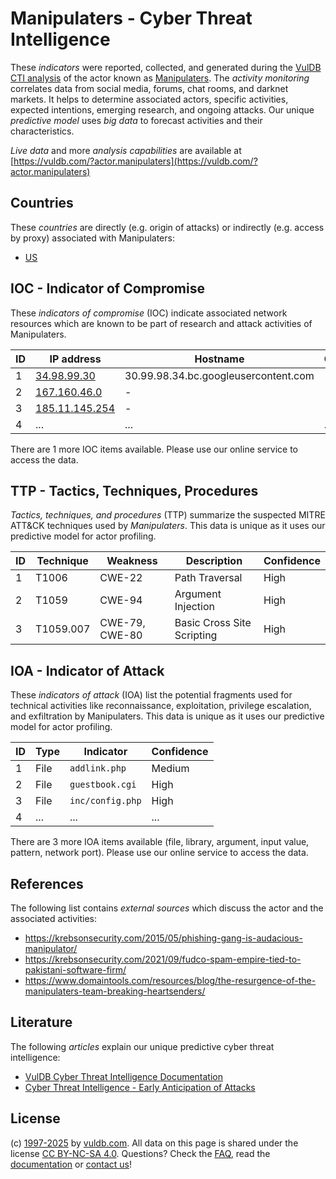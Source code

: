 # Manipulaters - Cyber Threat Intelligence

These _indicators_ were reported, collected, and generated during the [VulDB CTI analysis](https://vuldb.com/?kb.cti) of the actor known as [Manipulaters](https://vuldb.com/?actor.manipulaters). The _activity monitoring_ correlates data from social media, forums, chat rooms, and darknet markets. It helps to determine associated actors, specific activities, expected intentions, emerging research, and ongoing attacks. Our unique _predictive model_ uses _big data_ to forecast activities and their characteristics.

_Live data_ and more _analysis capabilities_ are available at [https://vuldb.com/?actor.manipulaters](https://vuldb.com/?actor.manipulaters)

## Countries

These _countries_ are directly (e.g. origin of attacks) or indirectly (e.g. access by proxy) associated with Manipulaters:

* [US](https://vuldb.com/?country.us)

## IOC - Indicator of Compromise

These _indicators of compromise_ (IOC) indicate associated network resources which are known to be part of research and attack activities of Manipulaters.

ID | IP address | Hostname | Campaign | Confidence
-- | ---------- | -------- | -------- | ----------
1 | [34.98.99.30](https://vuldb.com/?ip.34.98.99.30) | 30.99.98.34.bc.googleusercontent.com | - | Medium
2 | [167.160.46.0](https://vuldb.com/?ip.167.160.46.0) | - | - | High
3 | [185.11.145.254](https://vuldb.com/?ip.185.11.145.254) | - | - | High
4 | ... | ... | ... | ...

There are 1 more IOC items available. Please use our online service to access the data.

## TTP - Tactics, Techniques, Procedures

_Tactics, techniques, and procedures_ (TTP) summarize the suspected MITRE ATT&CK techniques used by _Manipulaters_. This data is unique as it uses our predictive model for actor profiling.

ID | Technique | Weakness | Description | Confidence
-- | --------- | -------- | ----------- | ----------
1 | T1006 | CWE-22 | Path Traversal | High
2 | T1059 | CWE-94 | Argument Injection | High
3 | T1059.007 | CWE-79, CWE-80 | Basic Cross Site Scripting | High

## IOA - Indicator of Attack

These _indicators of attack_ (IOA) list the potential fragments used for technical activities like reconnaissance, exploitation, privilege escalation, and exfiltration by Manipulaters. This data is unique as it uses our predictive model for actor profiling.

ID | Type | Indicator | Confidence
-- | ---- | --------- | ----------
1 | File | `addlink.php` | Medium
2 | File | `guestbook.cgi` | High
3 | File | `inc/config.php` | High
4 | ... | ... | ...

There are 3 more IOA items available (file, library, argument, input value, pattern, network port). Please use our online service to access the data.

## References

The following list contains _external sources_ which discuss the actor and the associated activities:

* https://krebsonsecurity.com/2015/05/phishing-gang-is-audacious-manipulator/
* https://krebsonsecurity.com/2021/09/fudco-spam-empire-tied-to-pakistani-software-firm/
* https://www.domaintools.com/resources/blog/the-resurgence-of-the-manipulaters-team-breaking-heartsenders/

## Literature

The following _articles_ explain our unique predictive cyber threat intelligence:

* [VulDB Cyber Threat Intelligence Documentation](https://vuldb.com/?kb.cti)
* [Cyber Threat Intelligence - Early Anticipation of Attacks](https://www.scip.ch/en/?labs.20201022)

## License

(c) [1997-2025](https://vuldb.com/?kb.changelog) by [vuldb.com](https://vuldb.com/?kb.about). All data on this page is shared under the license [CC BY-NC-SA 4.0](https://creativecommons.org/licenses/by-nc-sa/4.0/). Questions? Check the [FAQ](https://vuldb.com/?kb.faq), read the [documentation](https://vuldb.com/?kb) or [contact us](https://vuldb.com/?contact)!
